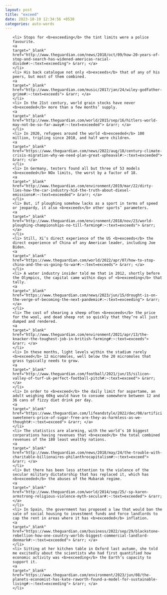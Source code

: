 ```yaml
---
layout: post
title: "exceed"
date: 2023-10-10 12:34:56 +0530
categories: auto-words
---
```

<ol>

    <li> Stops for <b>exceeding</b> the tint limits were a police favourite.
    <a 
    target="_blank" 
    href="http://www.theguardian.com/news/2018/oct/09/how-20-years-of-stop-and-search-has-widened-americas-racial-divide#:~:text=exceeding"> &rarr; </a>
    </li>
    <li> His back catalogue not only <b>exceeds</b> that of any of his peers, but most of them combined.
    <a 
    target="_blank" 
    href="http://www.theguardian.com/music/2017/jan/24/wiley-godfather-grime#:~:text=exceeds"> &rarr; </a>
    </li>
    <li> In the 21st century, world grain stocks have never <b>exceeded</b> more than a few months’ supply.
    <a 
    target="_blank" 
    href="http://www.theguardian.com/world/2015/sep/16/hitlers-world-may-not-be-so-far-away#:~:text=exceeded"> &rarr; </a>
    </li>
    <li> In 2020, refugees around the world <b>exceeded</b> 100 million, tripling since 2010, and half were children.
    <a 
    target="_blank" 
    href="https://www.theguardian.com/news/2022/aug/18/century-climate-crisis-migration-why-we-need-plan-great-upheaval#:~:text=exceeded"> &rarr; </a>
    </li>
    <li> In Germany, testers found all but three of 53 models <b>exceeded</b> NOx limits, the worst by a factor of 18.
    <a 
    target="_blank" 
    href="http://www.theguardian.com/environment/2019/mar/22/dirty-lies-how-the-car-industry-hid-the-truth-about-diesel-emissions#:~:text=exceeded"> &rarr; </a>
    </li>
    <li> But, if ploughing somehow lacks as a sport in terms of speed or jeopardy, it also <b>exceeds</b> other sports’ parameters.
    <a 
    target="_blank" 
    href="http://www.theguardian.com/environment/2018/nov/23/world-ploughing-championships-no-till-farming#:~:text=exceeds"> &rarr; </a>
    </li>
    <li> Still, Xi’s direct experience of the US <b>exceeds</b> the direct experience of China of any American leader, including Joe Biden.
    <a 
    target="_blank" 
    href="https://www.theguardian.com/world/2022/apr/07/how-to-stop-china-and-the-us-going-to-war#:~:text=exceeds"> &rarr; </a>
    </li>
    <li> A water industry insider told me that in 2012, shortly before the Olympics, the capital came within days of <b>exceeding</b> that tally.
    <a 
    target="_blank" 
    href="https://www.theguardian.com/news/2023/jun/15/drought-is-on-the-verge-of-becoming-the-next-pandemic#:~:text=exceeding"> &rarr; </a>
    </li>
    <li> The cost of shearing a sheep often <b>exceeds</b> the price for the wool, and dead sheep rot so quickly that they’re all just dumped and rendered.
    <a 
    target="_blank" 
    href="http://www.theguardian.com/environment/2021/apr/13/the-knacker-the-toughest-job-in-british-farming#:~:text=exceeds"> &rarr; </a>
    </li>
    <li> In these months, light levels within the stadium rarely <b>exceed</b> 12 micromoles, well below the 20 micromoles that grass typically needs to grow.
    <a 
    target="_blank" 
    href="http://www.theguardian.com/football/2021/jun/15/silicon-valley-of-turf-uk-perfect-football-pitch#:~:text=exceed"> &rarr; </a>
    </li>
    <li> In order to <b>exceed</b> the daily limit for aspartame, an adult weighing 60kg would have to consume somewhere between 12 and 36 cans of fizzy diet drink per day.
    <a 
    target="_blank" 
    href="https://www.theguardian.com/lifeandstyle/2022/dec/08/artificial-sweeteners-price-of-sugar-free-are-they-as-harmless-as-we-thought#:~:text=exceed"> &rarr; </a>
    </li>
    <li> The statistics are alarming, with the world’s 10 biggest corporations having revenues that <b>exceed</b> the total combined revenues of the 180 least wealthy nations.
    <a 
    target="_blank" 
    href="http://www.theguardian.com/news/2018/may/24/the-trouble-with-charitable-billionaires-philanthrocapitalism#:~:text=exceed"> &rarr; </a>
    </li>
    <li> But there has been less attention to the violence of the secular military dictatorship that has replaced it, which has <b>exceeded</b> the abuses of the Mubarak regime.
    <a 
    target="_blank" 
    href="http://www.theguardian.com/world/2014/sep/25/-sp-karen-armstrong-religious-violence-myth-secular#:~:text=exceeded"> &rarr; </a>
    </li>
    <li> In Spain, the government has proposed a law that would ban the sale of social housing to investment funds and force landlords to cap the rent in areas where it has <b>exceeded</b> inflation.
    <a 
    target="_blank" 
    href="https://www.theguardian.com/business/2022/sep/29/blackstone-rebellion-how-one-country-worlds-biggest-commercial-landlord-denmark#:~:text=exceeded"> &rarr; </a>
    </li>
    <li> Sitting at her kitchen table in Oxford last autumn, she told me excitedly about the scientists who had first quantified how economic activity was <b>exceeding</b> the Earth’s capacity to support it.
    <a 
    target="_blank" 
    href="https://www.theguardian.com/environment/2023/jun/08/the-planets-economist-has-kate-raworth-found-a-model-for-sustainable-living#:~:text=exceeding"> &rarr; </a>
    </li>